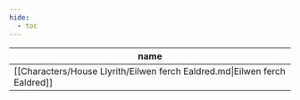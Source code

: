 ```yaml
---
hide:
  - toc
---
```

| name                                                                       |
| -------------------------------------------------------------------------- |
| [[Characters/House Llyrith/Eilwen ferch Ealdred.md\|Eilwen ferch Ealdred]] |


<div style="width:100%; height:700px;" id="tree"></div>

<script>
  document.onreadystatechange = function () {
     if (document.readyState == "complete") {
     	  let family = new FamilyTree(document.getElementById("tree"), {
            nodeBinding: {field_0: "name",field_1: "title",field_2: "house",img_0: "photo" },
            siblingSpread: 150,
            template: "john",
            editForm: {
            photoBinding: "photo",
            buttons: null
            },
            filterBy: {
	            gender: {},
	            house: {} ,
	            status: {
		            Deceased: { checked:false }
	            }
            },
            nodes:  [{"id":1,"photo":"../../images/Eilwen ferch Ealdred.jpg","name":"Eilwen ferch Ealdred","pids":[2],"gender":"female","house":"House Llyrith","status":"Alive"},{"id":2,"photo":"../../images/Gwilym ap Cynric.jpg","name":"Gwilym ap Cynric","pids":[1],"gender":"male","house":"House Dolforwyn","status":"Alive"}]
		})
	}
}
</script>